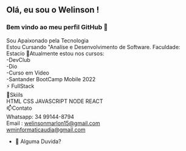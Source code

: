 ## Olá, eu sou o Welinson ! 
### Bem vindo ao meu perfil GitHub 👋</br>
Sou Apaixonado pela Tecnologia</br> 
Estou Cursando "Analíse e Desenvolvimento de Software.
Faculdade: Estacío
 🌱Atualmente estou nos cursos:</br>
 -DevClub</br>
 -Dio</br>
 -Curso em Video</br>
 -Santander BootCamp Mobile 2022</br>
 ⚡ FullStack</br>
          🤔Skiils</br>
HTML CSS JAVASCRIPT NODE REACT </br>
          📫Contato</br>
Whatsapp: 34 99144-8794</br>
Email : welinsonmarlon15@gmail.com</br>
wminformaticaudia@gmail.com</br>

- 💬 Alguma Duvida?
